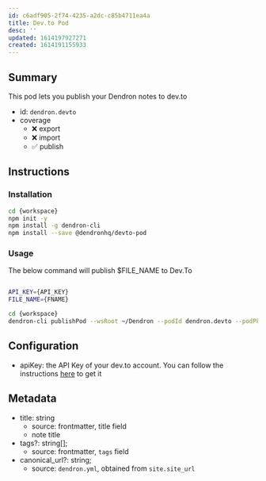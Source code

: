 ```yaml
---
id: c6adf905-2f74-4235-a2dc-c85b4711ea4a
title: Dev.to Pod
desc: ''
updated: 1614197927271
created: 1614191155933
---
```


## Summary

This pod lets you publish your Dendron notes to dev.to

- id: `dendron.devto`
- coverage
  - ❌ export 
  - ❌ import
  - ✅ publish

## Instructions

### Installation
```sh
cd {workspace}
npm init -y 
npm install -g dendron-cli
npm install --save @dendronhq/devto-pod
```

### Usage

The below command will publish $FILE_NAME to Dev.To

```sh

API_KEY={API_KEY}
FILE_NAME={FNAME}

cd {workspace}
dendron-cli publishPod --wsRoot ~/Dendron --podId dendron.devto --podPkg @dendronhq/devto-pod --podSource remote --config fname=$FILE_NAME,vaultName=vault,dest=stdout,apiKey=$API_KEY
```

## Configuration

- apiKey: the API Key of your dev.to account. You can follow the instructions [here](https://docs.forem.com/api/#section/Authentication) to get it

## Metadata

* title: string
    - source: frontmatter, title field
    - note title
* tags?: string[];
    - source: frontmatter, `tags` field
* canonical_url?: string;
    - source: `dendron.yml`, obtained from `site.site_url`
